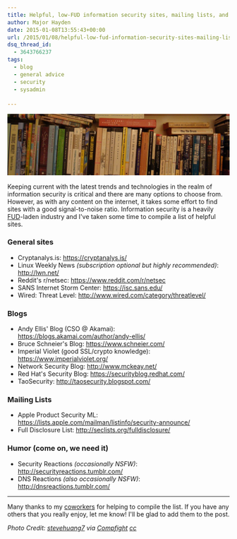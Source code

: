 ```yaml
---
title: Helpful, low-FUD information security sites, mailing lists, and blogs
author: Major Hayden
date: 2015-01-08T13:55:43+00:00
url: /2015/01/08/helpful-low-fud-information-security-sites-mailing-lists-blogs/
dsq_thread_id:
  - 3643766237
tags:
  - blog
  - general advice
  - security
  - sysadmin

---
```

![1]

Keeping current with the latest trends and technologies in the realm of information security is critical and there are many options to choose from. However, as with any content on the internet, it takes some effort to find sites with a good signal-to-noise ratio. Information security is a heavily [FUD][2]-laden industry and I've taken some time to compile a list of helpful sites.

### General sites

* Cryptanalys.is: <https://cryptanalys.is/>
* Linux Weekly News _(subscription optional but highly recommended)_: <http://lwn.net/>
* Reddit's r/netsec: <https://www.reddit.com/r/netsec>
* SANS Internet Storm Center: <https://isc.sans.edu/>
* Wired: Threat Level: <http://www.wired.com/category/threatlevel/>

### Blogs

* Andy Ellis' Blog (CSO @ Akamai): <https://blogs.akamai.com/author/andy-ellis/>
* Bruce Schneier's Blog: <https://www.schneier.com/>
* Imperial Violet (good SSL/crypto knowledge): <https://www.imperialviolet.org/>
* Network Security Blog: <http://www.mckeay.net/>
* Red Hat's Security Blog: <https://securityblog.redhat.com/>
* TaoSecurity: <http://taosecurity.blogspot.com/>

### Mailing Lists

* Apple Product Security ML: <https://lists.apple.com/mailman/listinfo/security-announce/>
* Full Disclosure List: <http://seclists.org/fulldisclosure/>

### Humor (come on, we need it)

* Security Reactions _(occasionally NSFW)_: <http://securityreactions.tumblr.com/>
* DNS Reactions _(also occasionally NSFW)_: <http://dnsreactions.tumblr.com/>

* * *

Many thanks to my [coworkers][3] for helping to compile the list. If you have any others that you really enjoy, let me know! I'll be glad to add them to the post.

_Photo Credit: [stevehuang7][4] via [Compfight][5] [cc][6]_

 [1]: /wp-content/uploads/2015/01/bookshelf-flickr-stevehuang7-e1420725220602.jpg
 [2]: https://en.wikipedia.org/wiki/Fear,_uncertainty_and_doubt
 [3]: http://rackspace.jobs/
 [4]: https://www.flickr.com/photos/25400462@N04/2393673332/
 [5]: http://compfight.com
 [6]: https://creativecommons.org/licenses/by-nc-nd/2.0/
